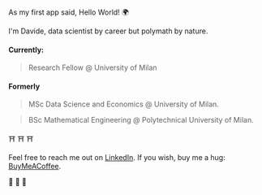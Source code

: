 As my first app said, Hello World! 	:earth_africa:

I'm Davide, data scientist by career but polymath by nature.

#### Currently:

> Research Fellow @ University of Milan

#### Formerly

> MSc Data Science and Economics @ University of Milan.

> BSc Mathematical Engineering @ Polytechnical University of Milan.

:shinto_shrine: :shinto_shrine: :shinto_shrine:

Feel free to reach me out on [LinkedIn](https://www.linkedin.com/in/davide-riva-85053a221).
If you wish, buy me a hug: [BuyMeACoffee](https://www.buymeacoffee.com/ilgiustomezzo).

:crescent_moon: :crescent_moon: :crescent_moon:
